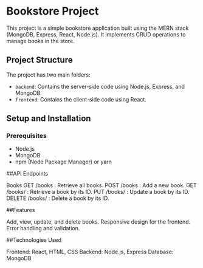 # Bookstore Project

This project is a simple bookstore application built using the MERN stack (MongoDB, Express, React, Node.js). It implements CRUD operations to manage books in the store.

## Project Structure

The project has two main folders:
- `backend`: Contains the server-side code using Node.js, Express, and MongoDB.
- `frontend`: Contains the client-side code using React.

## Setup and Installation

### Prerequisites
- Node.js
- MongoDB
- npm (Node Package Manager) or yarn

##API Endpoints

Books
GET /books
  : Retrieve all books.
POST /books
  : Add a new book.
GET /books/
  : Retrieve a book by its ID.
PUT /books/
  : Update a book by its ID.
DELETE /books/
  : Delete a book by its ID.

##Features

  Add, view, update, and delete books.
  Responsive design for the frontend.
  Error handling and validation.
  
##Technologies Used

  Frontend: React, HTML, CSS
  Backend: Node.js, Express
  Database: MongoDB
